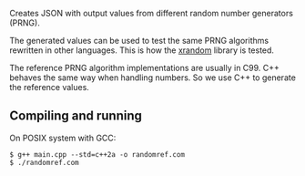 Creates JSON with output values from different random number generators (PRNG).

The generated values can be used to test the same PRNG algorithms rewritten 
in other languages. This is how the [xrandom](https://github.com/rtmigo/xrandom) library is tested.

The reference PRNG algorithm implementations are usually in C99. C++ behaves 
the same way when handling numbers. So we use C++ to generate the reference 
values.




## Compiling and running 

On POSIX system with GCC:

``` shell
$ g++ main.cpp --std=c++2a -o randomref.com
$ ./randomref.com
```